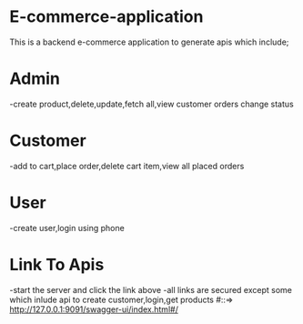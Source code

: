 ﻿# E-commerce-application
 This is a backend e-commerce application to generate apis which include;
 # Admin
 -create product,delete,update,fetch all,view customer orders change status
 # Customer
 -add to cart,place order,delete cart item,view all placed orders
 # User
 -create user,login using phone
 # Link To Apis
 -start the server and click the link above 
 -all links are secured except some which inlude api to create customer,login,get products
#::=> http://127.0.0.1:9091/swagger-ui/index.html#/
